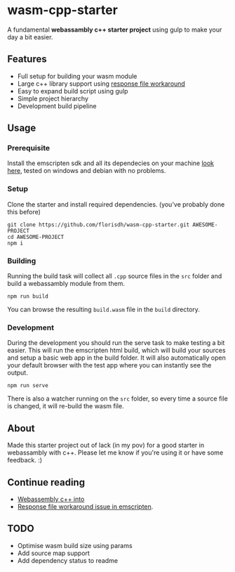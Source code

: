 # wasm-cpp-starter
A fundamental **webassambly c++ starter project** using gulp to make your day a bit easier.

## Features
- Full setup for building your wasm module
- Large c++ library support using [response file workaround](https://gcc.gnu.org/wiki/Response_Files)
- Easy to expand build script using gulp
- Simple project hierarchy
- Development build pipeline

## Usage

### Prerequisite
Install the emscripten sdk and all its dependecies on your machine [look here](https://emscripten.org/docs/getting_started/downloads.html), tested on windows and debian with no problems.

### Setup
Clone the starter and install required dependencies. (you've probably done this before)
```
git clone https://github.com/florisdh/wasm-cpp-starter.git AWESOME-PROJECT
cd AWESOME-PROJECT
npm i
```

### Building
Running the build task will collect all ``.cpp`` source files in the ``src`` folder and build a webassambly module from them.
```
npm run build
```
You can browse the resulting ``build.wasm`` file in the ``build`` directory.

### Development
During the development you should run the serve task to make testing a bit easier. This will run the emscripten html build, which will build your sources and setup a basic web app in the build folder. It will also automatically open your default browser with the test app where you can instantly see the output.
```
npm run serve
```
There is also a watcher running on the ``src`` folder, so every time a source file is changed, it will re-build the wasm file.

## About
Made this starter project out of lack (in my pov) for a good starter in webassambly with c++. Please let me know if you're using it or have some feedback. :)

## Continue reading
- [Webassembly c++ into](https://webassembly.org/docs/c-and-c++/)
- [Response file workaround issue in emscripten](https://github.com/emscripten-core/emscripten/issues/4438).

## TODO
- Optimise wasm build size using params
- Add source map support
- Add dependency status to readme
